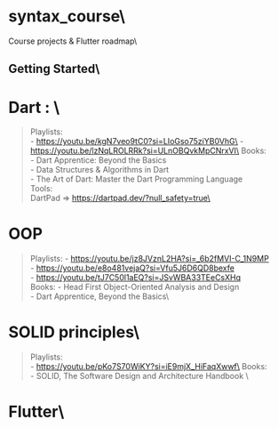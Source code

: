 # syntax_course\

Course projects & Flutter roadmap\

## Getting Started\


# Dart : \
  > Playlists:\
              - https://youtu.be/kgN7veo9tC0?si=LIoGso75ziYB0VhG\
              - https://youtu.be/lzNqLROLRRk?si=ULnOBQvkMpCNrxVI\
> Books:\
        - Dart Apprentice: Beyond the Basics\
        - Data Structures & Algorithms in Dart\
        - The Art of Dart: Master the Dart Programming Language\
> Tools:\
        DartPad => https://dartpad.dev/?null_safety=true\


# OOP 
  > Playlists:
              - https://youtu.be/jz8JVznL2HA?si=_6b2fMVI-C_1N9MP \
              - https://youtu.be/e8o481vejaQ?si=Vfu5J6D6QD8bexfe \
              - https://youtu.be/tJ7C50l1aEQ?si=JSvWBA33TEeCsXHq \
  > Books:
          - Head First Object-Oriented Analysis and Design\
          - Dart Apprentice, Beyond the Basics\


# SOLID principles\
  > Playlists:\
              - https://youtu.be/pKo7S70WiKY?si=iE9mjX_HiFaqXwwf\
  > Books:\
          - SOLID, The Software Design and Architecture Handbook   \    


# Flutter\




